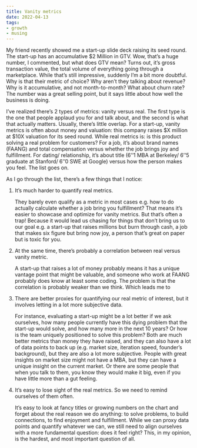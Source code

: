 ```yaml
---
title: Vanity metrics
date: 2022-04-13
tags:
- growth
- musing
---
```


My friend recently showed me a start-up slide deck raising its seed round. The start-up has an accumulative $2 Million in GTV. Wow, that’s a huge number, I commented, but what does GTV mean? Turns out, it’s gross transaction value, the total volume of everything going through a marketplace. While that’s still impressive, suddenly I’m a bit more doubtful. Why is that their metric of choice? Why aren’t they talking about revenue? Why is it accumulative, and not month-to-month? What about churn rate? The number was a great selling point, but it says little about how well the business is doing.

I’ve realized there’s 2 types of metrics: vanity versus real. The first type is the one that people applaud you for and talk about, and the second is what that actually matters. Usually, there’s little overlap. For a start-up, vanity metrics is often about money and valuation: this company raises \$X million at \$10X valuation for its seed round. While real metrics is: is this product solving a real problem for customers? For a job, it’s about brand names (FAANG) and total compensation versus whether the job brings joy and fulfillment. For dating/ relationship, it’s about title (6’’1 MBA at Berkeley/ 6’’5 graduate at Stanford/ 6’’0 SWE at Google) versus how the person makes you feel. The list goes on.

As I go through the list, there’s a few things that I notice:

1. It’s much harder to quantify real metrics. 
    
    They barely even qualify as a metric in most cases e.g. how to do actually calculate whether a job bring you fulfillment? That means it’s easier to showcase and optimize for vanity metrics. But that’s often a trap! Because it would lead us chasing for things that don’t bring us to our goal e.g. a start-up that raises millions but burn through cash, a job that makes six figure but bring now joy, a person that’s great on paper but is toxic for you.
    
2. At the same time, there’s probably a correlation between real versus vanity metric. 
    
    A start-up that raises a lot of money probably means it has a unique vantage point that might be valuable, and someone who work at FAANG probably does know at least some coding. The problem is that the correlation is probably weaker than we think. Which leads me to
    
3. There are better proxies for quantifying our real metric of interest, but it involves letting in a lot more subjective data. 
    
    For instance, evaluating a start-up might be a lot better if we ask ourselves, how many people currently have this dying problem that the start-up would solve, and how many more in the next 10 years? Or how is the team uniquely positioned to solve this problem? Both are much better metrics than money they have raised, and they can also have a lot of data points to back up (e.g. market size, iteration speed, founder’s background), but they are also a lot more subjective. People with great insights on market size might not have a MBA, but they can have a unique insight on the current market. Or there are some people that when you talk to them, you know they would make it big, even if you have little more than a gut feeling. 
    
4. It’s easy to lose sight of the real metrics. So we need to remind ourselves of them often.
    
    It’s easy to look at fancy titles or growing numbers on the chart and forget about the real reason we do anything: to solve problems, to build connections, to find enjoyment and fulfillment. While we can proxy data points and quantify whatever we can, we still need to align ourselves with a more fundamental question: does it feel right? This, in my opinion, is the hardest, and most important question of all.